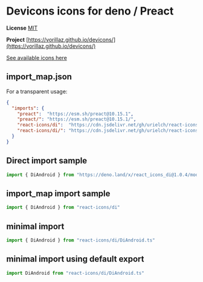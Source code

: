 # Devicons icons for deno / Preact

**License** [MIT](https://github.com/Klarr-Agency/Circum-Icons/blob/main/LICENSE)

**Project** [https://vorillaz.github.io/devicons/](https://vorillaz.github.io/devicons/)

[See available icons here](https://react-icons.github.io/react-icons/icons?name=di)

## import_map.json

For a transparent usage:

```json
{
  "imports": {
    "preact":  "https://esm.sh/preact@10.15.1",
    "preact/": "https://esm.sh/preact@10.15.1/",
    "react-icons/di":  "https://cdn.jsdelivr.net/gh/urielch/react-icons-di@1.0.4/mod.ts",
    "react-icons/di/": "https://cdn.jsdelivr.net/gh/urielch/react-icons-di@1.0.4/ico/",
  }
}
```

## Direct import sample

```ts
import { DiAndroid } from "https://deno.land/x/react_icons_di@1.0.4/mod.ts"
```

## import_map import sample

```ts
import { DiAndroid } from "react-icons/di"
```

## minimal import

```ts
import { DiAndroid } from "react-icons/di/DiAndroid.ts"
```

## minimal import using default export

```ts
import DiAndroid from "react-icons/di/DiAndroid.ts"
```

